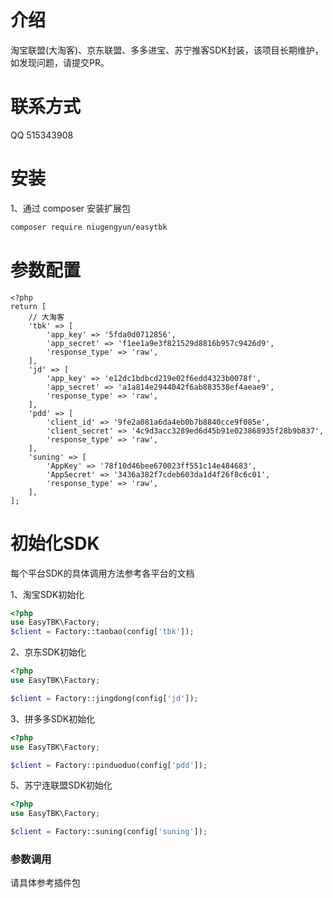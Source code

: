 # 介绍
淘宝联盟(大淘客)、京东联盟、多多进宝、苏宁推客SDK封装，该项目长期维护，如发现问题，请提交PR。

# 联系方式
QQ 515343908

# 安装
1、通过 composer 安装扩展包

```bash
composer require niugengyun/easytbk
```

# 参数配置
```
<?php
return [
    // 大淘客
    'tbk' => [
        'app_key' => '5fda0d0712856',
        'app_secret' => 'f1ee1a9e3f821529d8816b957c9426d9',
        'response_type' => 'raw',
    ],
    'jd' => [
        'app_key' => 'e12dc1bdbcd219e02f6edd4323b0078f',
        'app_secret' => 'a1a814e2944042f6ab883538ef4aeae9',
        'response_type' => 'raw',
    ],
    'pdd' => [
        'client_id' => '9fe2a081a6da4eb0b7b8840cce9f085e',
        'client_secret' => '4c9d3acc3289ed6d45b91e023868935f28b9b837',
        'response_type' => 'raw',
    ],
    'suning' => [
        'AppKey' => '78f10d46bee670023ff551c14e484683',
        'AppSecret' => '3436a382f7cdeb603da1d4f26f8c6c01',
        'response_type' => 'raw',
    ],
];
```


# 初始化SDK
每个平台SDK的具体调用方法参考各平台的文档

1、淘宝SDK初始化

```php
<?php
use EasyTBK\Factory;
$client = Factory::taobao(config['tbk']);
```

2、京东SDK初始化
```php
<?php
use EasyTBK\Factory;

$client = Factory::jingdong(config['jd']);
```

3、拼多多SDK初始化
```php
<?php
use EasyTBK\Factory;

$client = Factory::pinduoduo(config['pdd']);
```

5、苏宁连联盟SDK初始化
```php
<?php
use EasyTBK\Factory;

$client = Factory::suning(config['suning']);
```

### 参数调用
请具体参考插件包
